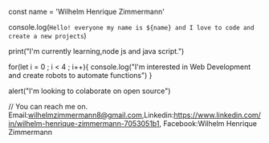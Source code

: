 const name = 'Wilhelm Henrique Zimmermann'

console.log(`Hello! everyone my name is ${name} and I love to code and create a new projects`)

print("I'm currently learning,node js and java script.")
 
 
for(let i = 0 ; i < 4 ; i++){
  console.log("I'm interested in Web Development and create robots to automate functions")
}

alert("I'm looking to colaborate on open source")
  
// You can reach me on. Email:wilhelmzimmermann8@gmail.com,Linkedin:https://www.linkedin.com/in/wilhelm-henrique-zimmermann-7053051b1, Facebook:Wilhelm Henrique Zimmermann

